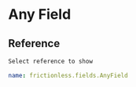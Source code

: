 # Any Field

## Reference

```markdown tabs=Select
Select reference to show
```

```yaml reference tabs=AnyField
name: frictionless.fields.AnyField
```
